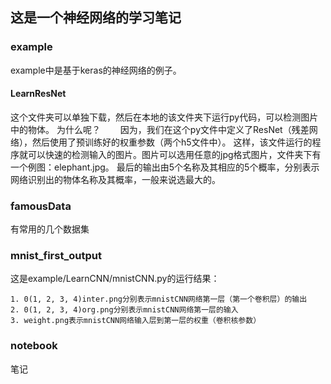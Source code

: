 ## 这是一个神经网络的学习笔记
### example
example中是基于keras的神经网络的例子。
#### LearnResNet
这个文件夹可以单独下载，然后在本地的该文件夹下运行py代码，可以检测图片中的物体。
为什么呢？
&emsp;&emsp;因为，我们在这个py文件中定义了ResNet（残差网络），然后使用了预训练好的权重参数（两个h5文件中）。
这样，该文件运行的程序就可以快速的检测输入的图片。图片可以选用任意的jpg格式图片，文件夹下有一个例图：elephant.jpg。
最后的输出由5个名称及其相应的5个概率，分别表示网络识别出的物体名称及其概率，一般来说选最大的。
### famousData
有常用的几个数据集
### mnist_first_output
这是example/LearnCNN/mnistCNN.py的运行结果：
	
	1. 0(1, 2, 3, 4)inter.png分别表示mnistCNN网络第一层（第一个卷积层）的输出
	2. 0(1, 2, 3, 4)org.png分别表示mnistCNN网络第一层的输入
	3. weight.png表示mnistCNN网络输入层到第一层的权重（卷积核参数）
### notebook
笔记

